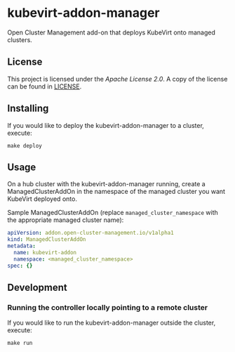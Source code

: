 # kubevirt-addon-manager

Open Cluster Management add-on that deploys KubeVirt onto managed clusters.

## License

This project is licensed under the *Apache License 2.0*. A copy of the license can be found in [LICENSE](LICENSE).

## Installing

If you would like to deploy the kubevirt-addon-manager to a cluster, execute:

```shell
make deploy
```

## Usage

On a hub cluster with the kubevirt-addon-manager running, create a ManagedClusterAddOn in the namespace
of the managed cluster you want KubeVirt deployed onto.

Sample ManagedClusterAddOn (replace `managed_cluster_namespace` with the appropriate managed cluster name):

```yaml
apiVersion: addon.open-cluster-management.io/v1alpha1
kind: ManagedClusterAddOn
metadata:
  name: kubevirt-addon
  namespace: <managed_cluster_namespace>
spec: {}
```

## Development

### Running the controller locally pointing to a remote cluster

If you would like to run the kubevirt-addon-manager outside the cluster, execute:

```shell
make run
```
